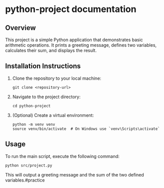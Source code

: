 # python-project documentation

## Overview
This project is a simple Python application that demonstrates basic arithmetic operations. It prints a greeting message, defines two variables, calculates their sum, and displays the result.

## Installation Instructions
1. Clone the repository to your local machine:
   ```
   git clone <repository-url>
   ```
2. Navigate to the project directory:
   ```
   cd python-project
   ```
3. (Optional) Create a virtual environment:
   ```
   python -m venv venv
   source venv/bin/activate  # On Windows use `venv\Scripts\activate`
   ```

## Usage
To run the main script, execute the following command:
```
python src/project.py
```

This will output a greeting message and the sum of the two defined variables.# p r a c t i c e  
 
